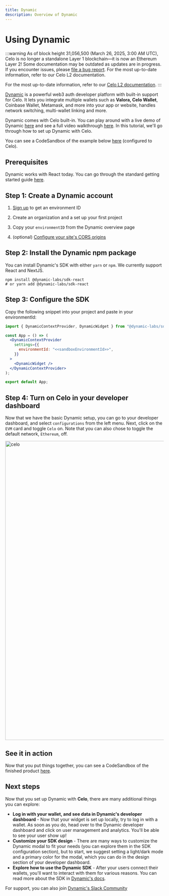 ```yaml
---
title: Dynamic
description: Overview of Dynamic
---
```


# Using Dynamic

:::warning
As of block height 31,056,500 (March 26, 2025, 3:00 AM UTC), Celo is no longer a standalone Layer 1 blockchain—it is now an Ethereum Layer 2!
Some documentation may be outdated as updates are in progress. If you encounter issues, please [file a bug report](https://github.com/celo-org/docs/issues/new/choose).
For the most up-to-date information, refer to our Celo L2 documentation.

For the most up-to-date information, refer to our [Celo L2 documentation](https://docs.celo.org/cel2).
:::

[Dynamic](https://www.dynamic.xyz/) is a powerful web3 auth developer platform with built-in support for Celo. It lets you integrate multiple wallets such as **Valora, Celo Wallet**, Coinbase Wallet, Metamask, and more into your app or website, handles network switching, multi-wallet linking and more.

Dynamic comes with Celo built-in. You can play around with a live demo of Dynamic [here](https://demo.dynamic.xyz/) and see a full video walkthrough [here](https://www.dynamic.xyz/product-walkthrough). In this tutorial, we'll go through how to set up Dynamic with Celo.

You can see a CodeSandbox of the example below [here](https://shv1y7.csb.app/) (configured to Celo).

## Prerequisites

Dynamic works with React today. You can go through the standard getting started guide [here](https://docs.dynamic.xyz/docs/getting-started-with-dynamic).

## Step 1: Create a Dynamic account

1. [Sign up](https://app.dynamic.xyz) to get an environment ID

2. Create an organization and a set up your first project

3. Copy your `environmentID` from the Dynamic overview page

4. (optional) <a href="doc:security" target="_blank"> Configure your site's CORS origins</a>

## Step 2: Install the Dynamic npm package

You can install Dynamic's SDK with either `yarn` or `npm`. We currently support React and NextJS.

```shell
npm install @dynamic-labs/sdk-react
# or yarn add @dynamic-labs/sdk-react
```

## Step 3: Configure the SDK

Copy the following snippet into your project and paste in your environmentId:

```jsx
import { DynamicContextProvider, DynamicWidget } from "@dynamic-labs/sdk-react";

const App = () => (
  <DynamicContextProvider
    settings={{
      environmentId: "<<sandboxEnvironmentId>>",
    }}
  >
    <DynamicWidget />
  </DynamicContextProvider>
);

export default App;
```

## Step 4: Turn on Celo in your developer dashboard

Now that we have the basic Dynamic setup, you can go to your developer dashboard, and select `configurations` from the left menu. Next, click on the `EVM` card and toggle `Celo` on. Note that you can also chose to toggle the default network, `Ethereum`, off.

<img width="948" alt="celo" src="https://user-images.githubusercontent.com/1596208/233650336-6d16feb9-a68c-43f2-b344-08edae9ad456.png" />

## See it in action

Now that you put things together, you can see a CodeSandbox of the finished product [here](https://shv1y7.csb.app/).

## Next steps

Now that you set up Dynamic with **Celo**, there are many additional things you can explore:

- **Log in with your wallet, and see data in Dynamic's developer dashboard** - Now that your widget is set up locally, try to log in with a wallet. As soon as you do, head over to the Dynamic developer dashboard and click on user management and analytics. You'll be able to see your user show up!
- **Customize your SDK design** - There are many ways to customize the Dynamic modal to fit your needs (you can explore them in the SDK configuration section), but to start, we suggest setting a light/dark mode and a primary color for the modal, which you can do in the design section of your developer dashboard.
- **Explore how to use the Dynamic SDK** - After your users connect their wallets, you'll want to interact with them for various reasons. You can read more about the SDK in [Dynamic's docs](https://docs.dynamic.xyz/introduction/welcome).

For support, you can also join [Dynamic's Slack Community](https://dynamic.xyz/slack)
